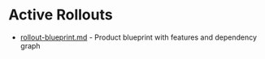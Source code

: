 # Active Rollouts

- [rollout-blueprint.md](./rollout-blueprint.md) - Product blueprint with features and dependency graph
